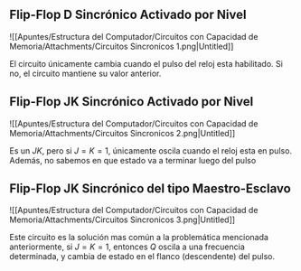 ## Flip-Flop D Sincrónico Activado por Nivel

![[Apuntes/Estructura del Computador/Circuitos con Capacidad de Memoria/Attachments/Circuitos Sincronicos 1.png|Untitled]]

El circuito únicamente cambia cuando el pulso del reloj esta habilitado. Si no, el circuito mantiene su valor anterior.

## Flip-Flop JK Sincrónico Activado por Nivel

![[Apuntes/Estructura del Computador/Circuitos con Capacidad de Memoria/Attachments/Circuitos Sincronicos 2.png|Untitled]]

Es un $JK$, pero si $J{=}K{=}1$, únicamente oscila cuando el reloj esta en pulso. Además, no sabemos en que estado va a terminar luego del pulso

## Flip-Flop JK Sincrónico del tipo Maestro-Esclavo

![[Apuntes/Estructura del Computador/Circuitos con Capacidad de Memoria/Attachments/Circuitos Sincronicos 3.png|Untitled]]

Este circuito es la solución mas común a la problemática mencionada anteriormente, si $J{=}K{=}1$, entonces $Q$ oscila a una frecuencia determinada, y cambia de estado en el flanco (descendente) del pulso.